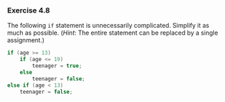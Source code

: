 ### Exercise 4.8
The following `if` statement is unnecessarily complicated. Simplify it as much
as possible. (*Hint*: The entire statement can be replaced by a single
assignment.)

```c
if (age >= 13)
    if (age <= 19)
        teenager = true;
    else
        teenager = false;
else if (age < 13)
    teenager = false;
```

<!--
### Solution

```c
teenager = age >= 13 && age <= 19;
```
